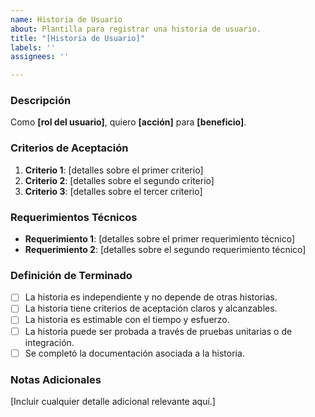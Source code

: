 ```yaml
---
name: Historia de Usuario
about: Plantilla para registrar una historia de usuario.
title: "[Historia de Usuario]"
labels: ''
assignees: ''

---
```


### Descripción

Como **[rol del usuario]**, quiero **[acción]** para **[beneficio]**.

### Criterios de Aceptación

1. **Criterio 1**: [detalles sobre el primer criterio]
2. **Criterio 2**: [detalles sobre el segundo criterio]
3. **Criterio 3**: [detalles sobre el tercer criterio]

### Requerimientos Técnicos

- **Requerimiento 1**: [detalles sobre el primer requerimiento técnico]
- **Requerimiento 2**: [detalles sobre el segundo requerimiento técnico]

### Definición de Terminado

- [ ] La historia es independiente y no depende de otras historias.
- [ ] La historia tiene criterios de aceptación claros y alcanzables.
- [ ] La historia es estimable con el tiempo y esfuerzo.
- [ ] La historia puede ser probada a través de pruebas unitarias o de integración.
- [ ] Se completó la documentación asociada a la historia.

### Notas Adicionales

[Incluir cualquier detalle adicional relevante aquí.]
